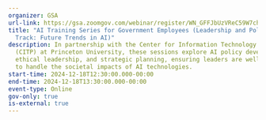 ```yaml
---
organizer: GSA
url-link: https://gsa.zoomgov.com/webinar/register/WN_GFFJbUzVReC59W7chQvz3w#/registration
title: "AI Training Series for Government Employees (Leadership and Policy
  Track: Future Trends in AI)"
description: In partnership with the Center for Information Technology Policy
  (CITP) at Princeton University, these sessions explore AI policy development,
  ethical leadership, and strategic planning, ensuring leaders are well-prepared
  to handle the societal impacts of AI technologies.
start-time: 2024-12-18T12:30:00.000-00:00
end-time: 2024-12-18T13:30:00.000-00:00
event-type: Online
gov-only: true
is-external: true
---
```

